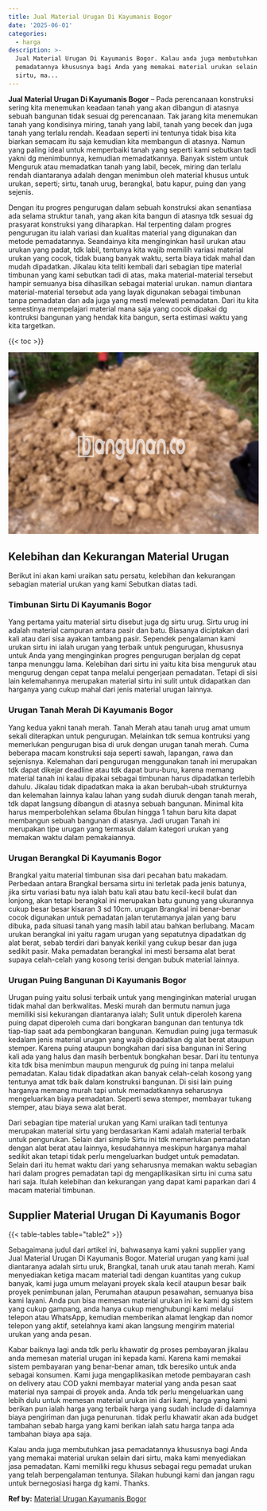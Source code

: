```yaml
---
title: Jual Material Urugan Di Kayumanis Bogor
date: '2025-06-01'
categories:
  - harga
description: >-
  Jual Material Urugan Di Kayumanis Bogor. Kalau anda juga membutuhkan jasa
  pemadatannya khususnya bagi Anda yang memakai material urukan selain dari
  sirtu, ma...
---
```


**Jual Material Urugan Di Kayumanis Bogor** – Pada perencanaan konstruksi sering kita menemukan keadaan tanah yang akan dibangun di atasnya sebuah bangunan tidak sesuai dg perencanaan. Tak jarang kita menemukan tanah yang kondisinya miring, tanah yang labil, tanah yang becek dan juga tanah yang terlalu rendah. Keadaan seperti ini tentunya tidak bisa kita biarkan semacam itu saja kemudian kita membangun di atasnya. Namun yang paling ideal untuk memperbaiki tanah yang seperti kami sebutkan tadi yakni dg menimbunnya, kemudian memadatkannya. Banyak sistem untuk Menguruk atau memadatkan tanah yang labil, becek, miring dan terlalu rendah diantaranya adalah dengan menimbun oleh material khusus untuk urukan, seperti; sirtu, tanah urug, berangkal, batu kapur, puing dan yang sejenis.

Dengan itu progres pengurugan dalam sebuah konstruksi akan senantiasa ada selama struktur tanah, yang akan kita bangun di atasnya tdk sesuai dg prasyarat konstruksi yang diharapkan. Hal terpenting dalam progres pengurugan itu ialah variasi dan kualitas material yang digunakan dan metode pemadatannya. Seandainya kita menginginkan hasil urukan atau urukan yang padat, tdk labil, tentunya kita wajib memilih variasi material urukan yang cocok, tidak buang banyak waktu, serta biaya tidak mahal dan mudah dipadatkan. Jikalau kita teliti kembali dari sebagian tipe material timbunan yang kami sebutkan tadi di atas, maka material-material tersebut hampir semuanya bisa dihasilkan sebagai material urukan. namun diantara material-material tersebut ada yang layak digunakan sebagai timbunan tanpa pemadatan dan ada juga yang mesti melewati pemadatan. Dari itu kita semestinya mempelajari material mana saja yang cocok dipakai dg kontruksi bangunan yang hendak kita bangun, serta estimasi waktu yang kita targetkan.

{{< toc >}}

![Jual Material Urugan Di Kayumanis Bogor](/images/jual-urugan-31.png)

## Kelebihan dan Kekurangan Material Urugan

Berikut ini akan kami uraikan satu persatu, kelebihan dan kekurangan sebagian material urukan yang kami Sebutkan diatas tadi.

### Timbunan Sirtu Di Kayumanis Bogor

Yang pertama yaitu material sirtu disebut juga dg sirtu urug. Sirtu urug ini adalah material campuran antara pasir dan batu. Biasanya diciptakan dari kali atau dari sisa ayakan tambang pasir. Sependek pengalaman kami urukan sirtu ini ialah urugan yang terbaik untuk pengurugan, khususnya untuk Anda yang menginginkan progres pengurugan berjalan dg cepat tanpa menunggu lama. Kelebihan dari sirtu ini yaitu kita bisa menguruk atau mengurug dengan cepat tanpa melalui pengerjaan pemadatan. Tetapi di sisi lain kelemahannya merupakan material sirtu ini sulit untuk didapatkan dan harganya yang cukup mahal dari jenis material urugan lainnya.

### Urugan Tanah Merah Di Kayumanis Bogor

Yang kedua yakni tanah merah. Tanah Merah atau tanah urug amat umum sekali diterapkan untuk pengurugan. Melainkan tdk semua kontruksi yang memerlukan pengurugan bisa di uruk dengan urugan tanah merah. Cuma beberapa macam konstruksi saja seperti sawah, lapangan, rawa dan sejenisnya. Kelemahan dari pengurugan menggunakan tanah ini merupakan tdk dapat dikejar deadline atau tdk dapat buru-buru, karena memang material tanah ini kalau dipakai sebagai timbunan harus dipadatkan terlebih dahulu. Jikalau tidak dipadatkan maka ia akan berubah-ubah strukturnya dan kelemahan lainnya kalau lahan yang sudah diuruk dengan tanah merah, tdk dapat langsung dibangun di atasnya sebuah bangunan. Minimal kita harus memperbolehkan selama 6bulan hingga 1 tahun baru kita dapat membangun sebuah bangunan di atasnya. Jadi urugan Tanah ini merupakan tipe urugan yang termasuk dalam kategori urukan yang memakan waktu dalam pemakaiannya.

### Urugan Berangkal Di Kayumanis Bogor

Brangkal yaitu material timbunan sisa dari pecahan batu makadam. Perbedaan antara Brangkal bersama sirtu ini terletak pada jenis batunya, jika sirtu variasi batu nya ialah batu kali atau batu kecil-kecil bulat dan lonjong, akan tetapi berangkal ini merupakan batu gunung yang ukurannya cukup besar besar kisaran 3 sd 10cm. urugan Brangkal ini benar-benar cocok digunakan untuk pemadatan jalan terutamanya jalan yang baru dibuka, pada situasi tanah yang masih labil atau bahkan berlubang. Macam urukan berangkal ini yaitu ragam urugan yang sepatutnya dipadatkan dg alat berat, sebab terdiri dari banyak kerikil yang cukup besar dan juga sedikit pasir. Maka pemadatan berangkal ini mesti bersama alat berat supaya celah-celah yang kosong terisi dengan bubuk material lainnya.

### Urugan Puing Bangunan Di Kayumanis Bogor

Urugan puing yaitu solusi terbaik untuk yang menginginkan material urugan tidak mahal dan berkwalitas. Meski murah dan bermutu namun juga memiliki sisi kekurangan diantaranya ialah; Sulit untuk diperoleh karena puing dapat diperoleh cuma dari bongkaran bangunan dan tentunya tdk tiap-tiap saat ada pembongkaran bangunan. Kemudian puing juga termasuk kedalam jenis material urugan yang wajib dipadatkan dg alat berat ataupun stemper. Karena puing ataupun bongkahan dari sisa bangunan ini Sering kali ada yang halus dan masih berbentuk bongkahan besar. Dari itu tentunya kita tdk bisa menimbun maupun menguruk dg puing ini tanpa melalui pemadatan. Kalau tidak dipadatkan akan banyak celah-celah kosong yang tentunya amat tdk baik dalam konstruksi bangunan. Di sisi lain puing harganya memang murah tapi untuk memadatkannya seharusnya mengeluarkan biaya pemadatan. Seperti sewa stemper, membayar tukang stemper, atau biaya sewa alat berat.

Dari sebagian tipe material urukan yang Kami uraikan tadi tentunya merupakan material sirtu yang berdasarkan Kami adalah material terbaik untuk pengurukan. Selain dari simple Sirtu ini tdk memerlukan pemadatan dengan alat berat atau lainnya, kesudahannya meskipun harganya mahal sedikit akan tetapi tidak perlu mengeluarkan budget untuk pemadatan. Selain dari itu hemat waktu dari yang seharusnya memakan waktu sebagian hari dalam progres pemadatan tapi dg mengaplikasikan sirtu ini cuma satu hari saja. Itulah kelebihan dan kekurangan yang dapat kami paparkan dari 4 macam material timbunan.

## Supplier Material Urugan Di Kayumanis Bogor

{{< table-tables table="table2" >}}

Sebagaimana judul dari artikel ini, bahwasanya kami yakni supplier yang Jual Material Urugan Di Kayumanis Bogor. Material urugan yang kami jual diantaranya adalah sirtu uruk, Brangkal, tanah uruk atau tanah merah. Kami menyediakan ketiga macam material tadi dengan kuantitas yang cukup banyak, kami juga umum melayani proyek skala kecil ataupun besar baik proyek penimbunan jalan, Perumahan ataupun pesawahan, semuanya bisa kami layani. Anda pun bisa memesan material urukan ini ke kami dg sistem yang cukup gampang, anda hanya cukup menghubungi kami melalui telepon atau WhatsApp, kemudian memberikan alamat lengkap dan nomor telepon yang aktif, setelahnya kami akan langsung mengirim material urukan yang anda pesan.

Kabar baiknya lagi anda tdk perlu khawatir dg proses pembayaran jikalau anda memesan material urugan ini kepada kami. Karena kami memakai sistem pembayaran yang benar-benar aman, tdk beresiko untuk anda sebagai konsumen. Kami juga mengaplikasikan metode pembayaran cash on delivery atau COD yakni membayar material yang anda pesan saat material nya sampai di proyek anda. Anda tdk perlu mengeluarkan uang lebih dulu untuk memesan material urukan ini dari kami, harga yang kami berikan pun ialah harga yang terbaik harga yang sudah include di dalamnya biaya pengiriman dan juga penurunan. tidak perlu khawatir akan ada budget tambahan sebab harga yang kami berikan ialah satu harga tanpa ada tambahan biaya apa saja.

Kalau anda juga membutuhkan jasa pemadatannya khususnya bagi Anda yang memakai material urukan selain dari sirtu, maka kami menyediakan jasa pemadatan. Kami memiliki regu khusus sebagai regu pemadat urukan yang telah berpengalaman tentunya. Silakan hubungi kami dan jangan ragu untuk bernegosiasi harga dg kami. Thanks.

**Ref by:** [Material Urugan Kayumanis Bogor](https://id.wikipedia.org/wiki/Material)
